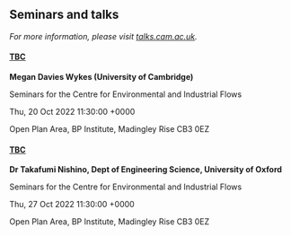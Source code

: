 

## Seminars and talks

*For more information, please visit [talks.cam.ac.uk](https://talks.cam.ac.uk/show/index/5709).*

#### [TBC](https://talks.cam.ac.uk/talk/index/183038)

**Megan Davies Wykes (University of Cambridge)**

Seminars for the Centre for Environmental and Industrial Flows

Thu, 20 Oct 2022 11:30:00 +0000

Open Plan Area, BP Institute, Madingley Rise CB3 0EZ

#### [TBC](https://talks.cam.ac.uk/talk/index/183041)

**Dr Takafumi Nishino, Dept of Engineering Science, University of Oxford**

Seminars for the Centre for Environmental and Industrial Flows

Thu, 27 Oct 2022 11:30:00 +0000

Open Plan Area, BP Institute, Madingley Rise CB3 0EZ

